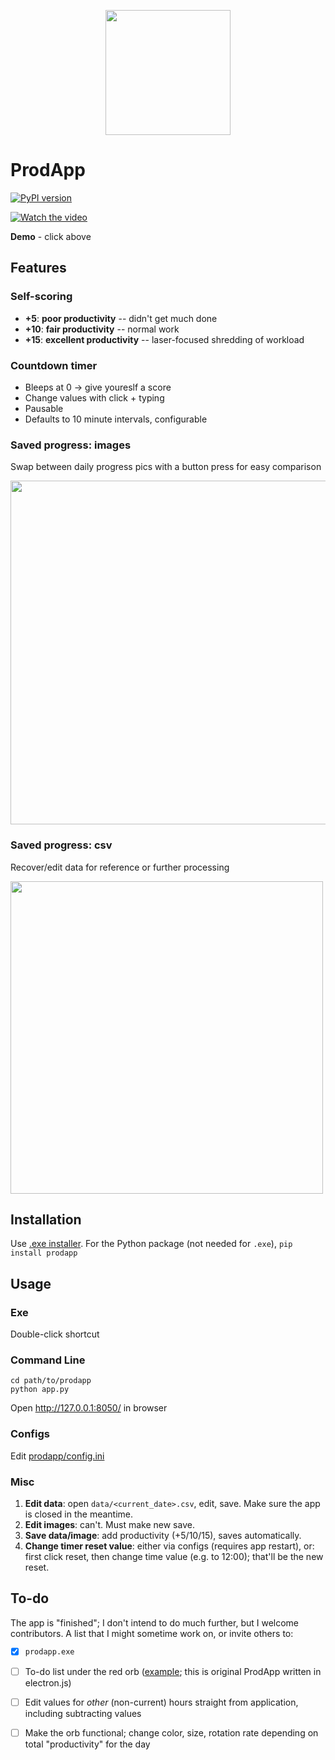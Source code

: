 <p align="center"><img src="https://media.giphy.com/media/PY0vCb69zRbH6hsIgh/giphy.gif" width="200"></p>

# ProdApp

[![PyPI version](https://badge.fury.io/py/prodapp.svg)](https://badge.fury.io/py/prodapp)

[![Watch the video](https://i.imgur.com/0pIxYK9.png)](https://youtu.be/PY1nIAvu0vc)

**Demo** - click above

## Features

### Self-scoring

 - **+5**: **poor productivity** -- didn't get much done
 - **+10**: **fair productivity** -- normal work
 - **+15**: **excellent productivity** -- laser-focused shredding of workload

### Countdown timer

 - Bleeps at 0 -> give youreslf a score
 - Change values with click + typing
 - Pausable
 - Defaults to 10 minute intervals, configurable


### Saved progress: images

Swap between daily progress pics with a button press for easy comparison

<img src="https://media.giphy.com/media/ilHKB0sNZqpKCXdDkg/giphy.gif" width="550">

### Saved progress: csv

Recover/edit data for reference or further processing

<img src="https://media.giphy.com/media/JnIuLJIml94oB6XEFS/giphy.gif" width="500">

## Installation

Use [.exe installer](https://github.com/OverLordGoldDragon/prodapp/releases/tag/0.8.1). For the Python package (not needed for `.exe`), `pip install prodapp`

## Usage

### Exe

Double-click shortcut

### Command Line

```
cd path/to/prodapp
python app.py
```

Open http://127.0.0.1:8050/ in browser

### Configs

Edit [prodapp/config.ini](prodapp/config.ini)

### Misc

 1. **Edit data**: open `data/<current_date>.csv`, edit, save. Make sure the app is closed in the meantime.
 2. **Edit images**: can't. Must make new save.
 3. **Save data/image**: add productivity (+5/10/15), saves automatically.
 4. **Change timer reset value**: either via configs (requires app restart), or: first click reset, then change time value (e.g. to 12:00); that'll be the new reset.


## To-do

The app is "finished"; I don't intend to do much further, but I welcome contributors. A list that I might sometime work on, or invite others to:

  - [x] `prodapp.exe`
  - [ ] To-do list under the red orb ([example](https://youtu.be/GwgSWPxLYlM); this is original ProdApp written in electron.js)
  - [ ] Edit values for _other_ (non-current) hours straight from application, including subtracting values
  - [ ] Make the orb functional; change color, size, rotation rate depending on total "productivity" for the day
  
